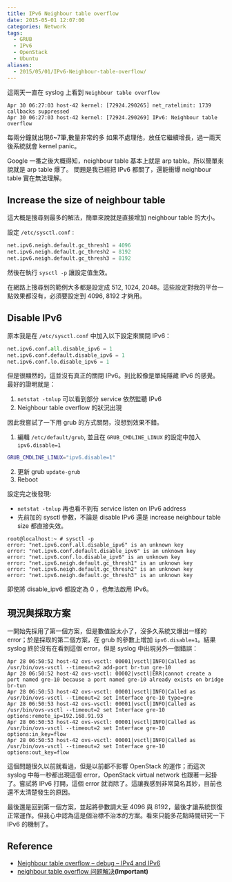 ```yaml
---
title: IPv6 Neighbour table overflow
date: 2015-05-01 12:07:00
categories: Network
tags:
  - GRUB
  - IPv6
  - OpenStack
  - Ubuntu
aliases:
  - 2015/05/01/IPv6-Neighbour-table-overflow/
---
```

這兩天一直在 syslog 上看到 `Neighbour table overflow`

```syslog /var/log/syslog
Apr 30 06:27:03 host-42 kernel: [72924.290265] net_ratelimit: 1739 callbacks suppressed
Apr 30 06:27:03 host-42 kernel: [72924.290269] IPv6: Neighbour table overflow
```

每兩分鐘就出現6~7筆,數量非常的多
如果不處理他，放任它繼續增長，過一兩天後系統就會 kernel panic。

<!-- more -->

Google 一番之後大概得知，neighbour table 基本上就是 arp table。所以簡單來說就是 arp table 爆了。
問題是我已經把 IPv6 都關了，還能衝爆 neighbour table 實在無法理解。

## Increase the size of neighbour table

這大概是搜尋到最多的解法，簡單來說就是直接增加 neighbour table 的大小。

設定 `/etc/sysctl.conf` :
```python /etc/sysctl.conf
net.ipv6.neigh.default.gc_thresh1 = 4096
net.ipv6.neigh.default.gc_thresh2 = 8192
net.ipv6.neigh.default.gc_thresh3 = 8192
```

然後在執行 `sysctl -p` 讓設定值生效。

在網路上搜尋到的範例大多都是設定成 512, 1024, 2048。這些設定對我的平台一點效果都沒有，必須要設定到 4096, 8192 才夠用。

## Disable IPv6

原本我是在 `/etc/sysctl.conf` 中加入以下設定來關閉 IPv6：

```python /etc/sysctl.conf
net.ipv6.conf.all.disable_ipv6 = 1
net.ipv6.conf.default.disable_ipv6 = 1
net.ipv6.conf.lo.disable_ipv6 = 1
```

但是很顯然的，這並沒有真正的關閉 IPv6。到比較像是單純隱藏 IPv6 的感覺。最好的證明就是：

1. `netstat -tnlup` 可以看到部分 service 依然監聽 IPv6
2. Neighbour table overflow 的狀況出現

因此我嘗試了一下用 grub 的方式關閉，沒想到效果不錯。

1. 編輯 `/etc/default/grub`, 並且在 `GRUB_CMDLINE_LINUX` 的設定中加入 `ipv6.disable=1`
```bash /etc/default/grub
GRUB_CMDLINE_LINUX="ipv6.disable=1"
```
2. 更新 grub `update-grub`
3. Reboot

設定完之後發現:

- `netstat -tnlup` 再也看不到有 service listen on IPv6 address
- 先前加的 sysctl 參數，不論是 disable IPv6 還是 increase neighbour table size 都直接失效。
```
root@localhost:~ # sysctl -p
error: "net.ipv6.conf.all.disable_ipv6" is an unknown key
error: "net.ipv6.conf.default.disable_ipv6" is an unknown key
error: "net.ipv6.conf.lo.disable_ipv6" is an unknown key
error: "net.ipv6.neigh.default.gc_thresh1" is an unknown key
error: "net.ipv6.neigh.default.gc_thresh2" is an unknown key
error: "net.ipv6.neigh.default.gc_thresh3" is an unknown key
```
  即使將 disable\_ipv6 都設定為 0 ，也無法啟用 IPv6。


## 現況與採取方案

一開始先採用了第一個方案，但是數值設太小了，沒多久系統又爆出一樣的 error；於是採取的第二個方案，在 grub 的參數上增加 `ipv6.disable=1`。結果 syslog 終於沒有在看到這個 error，但是 syslog 中出現另外一個錯誤：

```
Apr 28 06:50:52 host-42 ovs-vsctl: 00001|vsctl|INFO|Called as /usr/bin/ovs-vsctl --timeout=2 add-port br-tun gre-10
Apr 28 06:50:52 host-42 ovs-vsctl: 00002|vsctl|ERR|cannot create a port named gre-10 because a port named gre-10 already exists on bridge br-tun
Apr 28 06:50:53 host-42 ovs-vsctl: 00001|vsctl|INFO|Called as /usr/bin/ovs-vsctl --timeout=2 set Interface gre-10 type=gre
Apr 28 06:50:53 host-42 ovs-vsctl: 00001|vsctl|INFO|Called as /usr/bin/ovs-vsctl --timeout=2 set Interface gre-10 options:remote_ip=192.168.91.93
Apr 28 06:50:53 host-42 ovs-vsctl: 00001|vsctl|INFO|Called as /usr/bin/ovs-vsctl --timeout=2 set Interface gre-10 options:in_key=flow
Apr 28 06:50:53 host-42 ovs-vsctl: 00001|vsctl|INFO|Called as /usr/bin/ovs-vsctl --timeout=2 set Interface gre-10 options:out_key=flow
```

這個問題很久以前就看過，但是以前都不影響 OpenStack 的運作；而這次 syslog 中每一秒都出現這個 error，OpenStack virtual network 也跟著一起掛了。嘗試將 IPv6 打開，這個 error 就消除了。這讓我感到非常莫名其妙，目前也還不太清楚發生的原因。

最後還是回到第一個方案，並起將參數調大至 4096 與 8192，最後才讓系統恢復正常運作。但我心中認為這是個治標不治本的方案。看來只能多花點時間研究一下 IPv6 的機制了。


## Reference

- [Neighbour table overflow – debug – IPv4 and IPv6](http://www.arcweb.ro/blog/2011/12/13/neighbour-table-overflow-debug-ipv4-and-ipv6/)
- [neighbour table overflow 问题解决](http://blog.csdn.net/reyleon/article/details/24981581)**(Important)**

